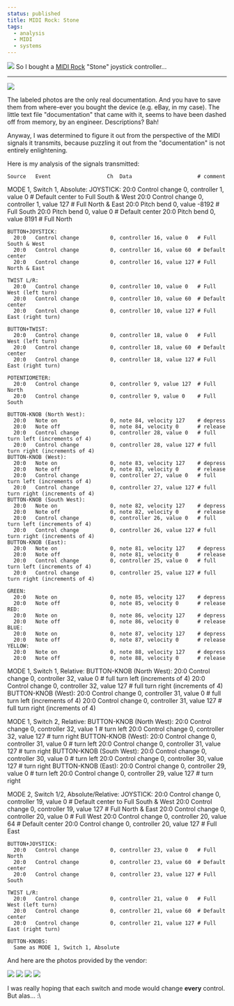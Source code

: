 ```yaml
---                                                                                                                                                                          
status: published
title: MIDI Rock: Stone
tags:
  - analysis
  - MIDI
  - systems
---
```


![](MIDI-Rock-Stone-01-sm.jpg)
So I bought a [MIDI Rock](https://reverb.com/shop/midi-rock) "Stone" joystick controller...

---

![](MIDI-Rock-Stone-01.jpg)

The labeled photos are the only real documentation. And you have to save them from where-ever you bought the device (e.g. eBay, in my case). The little text file "documentation" that came with it, seems to have been dashed off from memory, by an engineer. Descriptions? Bah!

Anyway, I was determined to figure it out from the perspective of the MIDI signals it transmits, because puzzling it out from the "documentation" is not entirely enlightening.

Here is my analysis of the signals transmitted:

    Source   Event                  Ch  Data                     # comment

  MODE 1, Switch 1, Absolute:
    JOYSTICK:
      20:0   Control change          0, controller 1, value 0    # Default center to Full South & West
      20:0   Control change          0, controller 1, value 127  # Full North & East
      20:0   Pitch bend              0, value -8192              # Full South
      20:0   Pitch bend              0, value 0                  # Default center
      20:0   Pitch bend              0, value 8191               # Full North

    BUTTON+JOYSTICK:
      20:0   Control change          0, controller 16, value 0   # Full South & West
      20:0   Control change          0, controller 16, value 60  # Default center
      20:0   Control change          0, controller 16, value 127 # Full North & East

    TWIST L/R:
      20:0   Control change          0, controller 10, value 0   # Full West (left turn)
      20:0   Control change          0, controller 10, value 60  # Default center
      20:0   Control change          0, controller 10, value 127 # Full East (right turn)

    BUTTON+TWIST:
      20:0   Control change          0, controller 18, value 0   # Full West (left turn)
      20:0   Control change          0, controller 18, value 60  # Default center
      20:0   Control change          0, controller 18, value 127 # Full East (right turn)

    POTENTIOMETER:
      20:0   Control change          0, controller 9, value 127  # Full North
      20:0   Control change          0, controller 9, value 0    # Full South

    BUTTON-KNOB (North West):
      20:0   Note on                 0, note 84, velocity 127    # depress
      20:0   Note off                0, note 84, velocity 0      # release
      20:0   Control change          0, controller 28, value 0   # full turn left (increments of 4)
      20:0   Control change          0, controller 28, value 127 # full turn right (increments of 4)
    BUTTON-KNOB (West):
      20:0   Note on                 0, note 83, velocity 127    # depress
      20:0   Note off                0, note 83, velocity 0      # release
      20:0   Control change          0, controller 27, value 0   # full turn left (increments of 4)
      20:0   Control change          0, controller 27, value 127 # full turn right (increments of 4)
    BUTTON-KNOB (South West):
      20:0   Note on                 0, note 82, velocity 127    # depress
      20:0   Note off                0, note 82, velocity 0      # release
      20:0   Control change          0, controller 26, value 0   # full turn left (increments of 4)
      20:0   Control change          0, controller 26, value 127 # full turn right (increments of 4)
    BUTTON-KNOB (East):
      20:0   Note on                 0, note 81, velocity 127    # depress
      20:0   Note off                0, note 81, velocity 0      # release
      20:0   Control change          0, controller 25, value 0   # full turn left (increments of 4)
      20:0   Control change          0, controller 25, value 127 # full turn right (increments of 4)

    GREEN:
      20:0   Note on                 0, note 85, velocity 127    # depress
      20:0   Note off                0, note 85, velocity 0      # release
    RED:
      20:0   Note on                 0, note 86, velocity 127    # depress
      20:0   Note off                0, note 86, velocity 0      # release
    BLUE:
      20:0   Note on                 0, note 87, velocity 127    # depress
      20:0   Note off                0, note 87, velocity 0      # release
    YELLOW:
      20:0   Note on                 0, note 88, velocity 127    # depress
      20:0   Note off                0, note 88, velocity 0      # release

  MODE 1, Switch 1, Relative:
    BUTTON-KNOB (North West):
      20:0   Control change          0, controller 32, value 0   # full turn left (increments of 4)
      20:0   Control change          0, controller 32, value 127 # full turn right (increments of 4)
    BUTTON-KNOB (West):
      20:0   Control change          0, controller 31, value 0   # full turn left (increments of 4)
      20:0   Control change          0, controller 31, value 127 # full turn right (increments of 4)

  MODE 1, Switch 2, Relative:
    BUTTON-KNOB (North West):
      20:0   Control change          0, controller 32, value 1   # turn left
      20:0   Control change          0, controller 32, value 127 # turn right
    BUTTON-KNOB (West):
      20:0   Control change          0, controller 31, value 0   # turn left
      20:0   Control change          0, controller 31, value 127 # turn right
    BUTTON-KNOB (South West):
      20:0   Control change          0, controller 30, value 0   # turn left
      20:0   Control change          0, controller 30, value 127 # turn right
    BUTTON-KNOB (East):
      20:0   Control change          0, controller 29, value 0   # turn left
      20:0   Control change          0, controller 29, value 127 # turn right

  MODE 2, Switch 1/2, Absolute/Relative:
    JOYSTICK:
      20:0   Control change          0, controller 19, value 0   # Default center to Full South & West
      20:0   Control change          0, controller 19, value 127 # Full North & East
      20:0   Control change          0, controller 20, value 0   # Full West
      20:0   Control change          0, controller 20, value 64  # Default center
      20:0   Control change          0, controller 20, value 127 # Full East

    BUTTON+JOYSTICK:
      20:0   Control change          0, controller 23, value 0   # Full North
      20:0   Control change          0, controller 23, value 60  # Default center
      20:0   Control change          0, controller 23, value 127 # Full South

    TWIST L/R:
      20:0   Control change          0, controller 21, value 0   # Full West (left turn)
      20:0   Control change          0, controller 21, value 60  # Default center
      20:0   Control change          0, controller 21, value 127 # Full East (right turn)

    BUTTON-KNOBS:
      Same as MODE 1, Switch 1, Absolute

And here are the photos provided by the vendor:

![](MIDI-Rock-Stone-02.jpg)
![](MIDI-Rock-Stone-03.jpg)
![](MIDI-Rock-Stone-04.jpg)
![](MIDI-Rock-Stone-05.jpg)

I was really hoping that each switch and mode would change **every** control. But alas... :\

